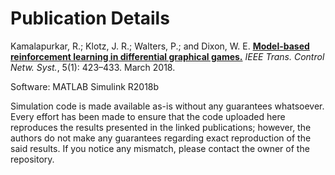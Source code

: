 # Publication Details

Kamalapurkar, R.; Klotz, J. R.; Walters, P.; and Dixon, W. E. [**Model-based reinforcement learning in differential graphical games.**](https://dx.doi.org/10.1109/TCNS.2016.2617622) *IEEE Trans. Control Netw. Syst.*, 5(1): 423–433. March 2018.

Software: MATLAB Simulink R2018b

Simulation code is made available as-is without any guarantees whatsoever. Every effort has been made to ensure that the code uploaded here reproduces the results presented in the linked publications; however, the authors do not make any guarantees regarding exact reproduction of the said results. If you notice any mismatch, please contact the owner of the repository.
